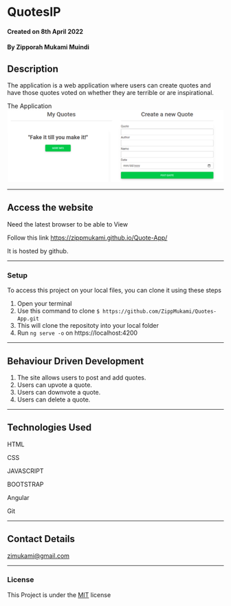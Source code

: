 # QuotesIP


#### Created on 8th April 2022
#### By Zipporah Mukami Muindi

## Description 
The application is a web application where users can create quotes and have those quotes voted on whether they are terrible or are inspirational. 



The Application
![Preview](./src/assets/quotes.png)

---

## Access the website
Need the latest browser to be able to View

Follow this link https://zippmukami.github.io/Quote-App/

It is hosted by github.

---

### Setup
To access this project on your local files, you can clone it using these steps
1. Open your terminal
1. Use this command to clone `$ https://github.com/ZippMukami/Quotes-App.git`
1. This will clone the repositoty into your local folder
1. Run `ng serve -o` on https://localhost:4200

---

## Behaviour Driven Development
1. The site allows users to post and add quotes.
2. Users can upvote a quote.
3. Users can downvote a quote.
4. Users can delete a quote.



---

## Technologies Used
HTML

CSS

JAVASCRIPT

BOOTSTRAP

Angular

Git

---

## Contact Details
zimukami@gmail.com


---

### License
This Project is under the [MIT](LICENCE) license
